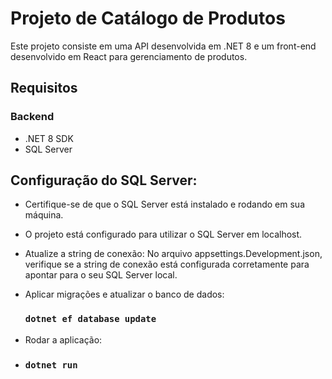# Projeto de Catálogo de Produtos

Este projeto consiste em uma API desenvolvida em .NET 8 e um front-end desenvolvido em React para gerenciamento de produtos.

## Requisitos

### Backend

- .NET 8 SDK
- SQL Server

## Configuração do SQL Server:
- Certifique-se de que o SQL Server está instalado e rodando em sua máquina.
- O projeto está configurado para utilizar o SQL Server em localhost.
- Atualize a string de conexão:
No arquivo appsettings.Development.json, verifique se a string de conexão está configurada corretamente para apontar para o seu SQL Server local.

- Aplicar migrações e atualizar o banco de dados:
  ### `dotnet ef database update`

- Rodar a aplicação:
- ### `dotnet run`


